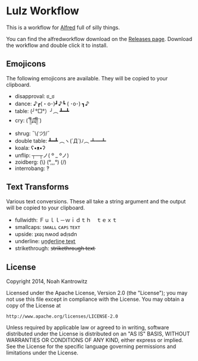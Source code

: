 Lulz Workflow
=============

This is a workflow for [Alfred](http://www.alfredapp.com/) full of silly things.

You can find the alfredworkflow download on the [Releases page](https://github.com/coderanger/alfred-lulz/releases).
Download the workflow and double click it to install.

Emojicons
---------

The following emojicons are available. They will be copied to your clipboard.

* disapproval: ಠ_ಠ
* dance: ♪┏(・o･)┛♪┗ ( ･o･) ┓♪
* table: (╯°□°）╯︵ ┻━┻
* cry: (´༎ຶД༎ຶ`)
* shrug: ¯\\_(ツ)_/¯
* double table: ┻━┻ ︵ヽ(`Д´)ﾉ︵ ┻━┻
* koala: ʕ•ᴥ•ʔ
* unflip: ┬─┬ノ( º _ ºノ)
* zoidberg: (\\) (°,,,°) (/)
* interrobang: ‽

Text Transforms
---------------

Various text conversions. These all take a string argument and the output will
be copied to your clipboard.

* fullwidth: Ｆｕｌｌ－ｗｉｄｔｈ　ｔｅｘｔ
* smallcaps: ꜱᴍᴀʟʟ ᴄᴀᴘꜱ ᴛᴇxᴛ
* upside: ʇxǝʇ nʍod ǝdᴉsdn
* underline: u̲n̲d̲e̲r̲l̲i̲n̲e̲ ̲t̲e̲x̲t̲
* strikethrough: s̶t̶r̶i̶k̶e̶t̶h̶r̶o̶u̶g̶h̶ ̶t̶e̶x̶t̶

License
-------

Copyright 2014, Noah Kantrowitz

Licensed under the Apache License, Version 2.0 (the "License");
you may not use this file except in compliance with the License.
You may obtain a copy of the License at

    http://www.apache.org/licenses/LICENSE-2.0

Unless required by applicable law or agreed to in writing, software
distributed under the License is distributed on an "AS IS" BASIS,
WITHOUT WARRANTIES OR CONDITIONS OF ANY KIND, either express or implied.
See the License for the specific language governing permissions and
limitations under the License.
